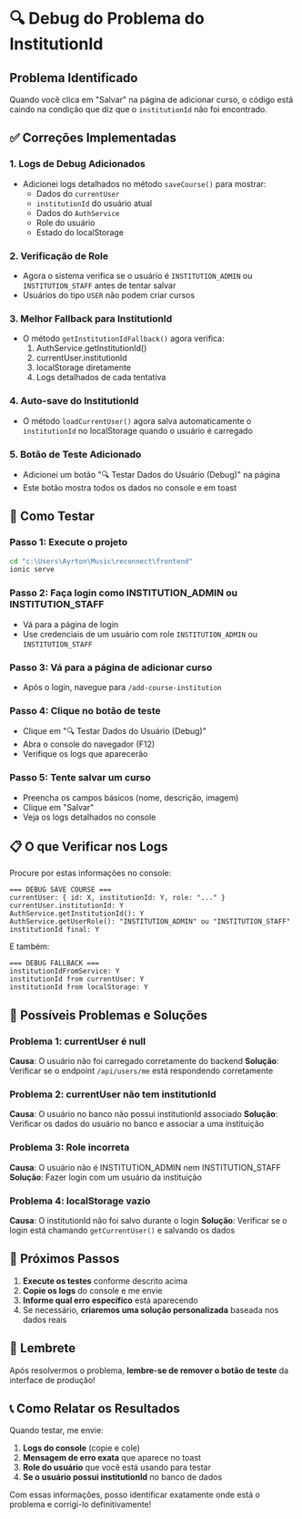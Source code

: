 # 🔍 Debug do Problema do InstitutionId

## Problema Identificado

Quando você clica em "Salvar" na página de adicionar curso, o código está caindo na condição que diz que o `institutionId` não foi encontrado.

## ✅ Correções Implementadas

### 1. **Logs de Debug Adicionados**

- Adicionei logs detalhados no método `saveCourse()` para mostrar:
  - Dados do `currentUser`
  - `institutionId` do usuário atual
  - Dados do `AuthService`
  - Role do usuário
  - Estado do localStorage

### 2. **Verificação de Role**

- Agora o sistema verifica se o usuário é `INSTITUTION_ADMIN` ou `INSTITUTION_STAFF` antes de tentar salvar
- Usuários do tipo `USER` não podem criar cursos

### 3. **Melhor Fallback para InstitutionId**

- O método `getInstitutionIdFallback()` agora verifica:
  1. AuthService.getInstitutionId()
  2. currentUser.institutionId
  3. localStorage diretamente
  4. Logs detalhados de cada tentativa

### 4. **Auto-save do InstitutionId**

- O método `loadCurrentUser()` agora salva automaticamente o `institutionId` no localStorage quando o usuário é carregado

### 5. **Botão de Teste Adicionado**

- Adicionei um botão "🔍 Testar Dados do Usuário (Debug)" na página
- Este botão mostra todos os dados no console e em toast

## 🧪 Como Testar

### Passo 1: Execute o projeto

```bash
cd "c:\Users\Ayrton\Music\reconnect\frontend"
ionic serve
```

### Passo 2: Faça login como INSTITUTION_ADMIN ou INSTITUTION_STAFF

- Vá para a página de login
- Use credenciais de um usuário com role `INSTITUTION_ADMIN` ou `INSTITUTION_STAFF`

### Passo 3: Vá para a página de adicionar curso

- Após o login, navegue para `/add-course-institution`

### Passo 4: Clique no botão de teste

- Clique em "🔍 Testar Dados do Usuário (Debug)"
- Abra o console do navegador (F12)
- Verifique os logs que aparecerão

### Passo 5: Tente salvar um curso

- Preencha os campos básicos (nome, descrição, imagem)
- Clique em "Salvar"
- Veja os logs detalhados no console

## 📋 O que Verificar nos Logs

Procure por estas informações no console:

```
=== DEBUG SAVE COURSE ===
currentUser: { id: X, institutionId: Y, role: "..." }
currentUser.institutionId: Y
AuthService.getInstitutionId(): Y
AuthService.getUserRole(): "INSTITUTION_ADMIN" ou "INSTITUTION_STAFF"
institutionId final: Y
```

E também:

```
=== DEBUG FALLBACK ===
institutionIdFromService: Y
institutionId from currentUser: Y
institutionId from localStorage: Y
```

## 🔧 Possíveis Problemas e Soluções

### Problema 1: currentUser é null

**Causa**: O usuário não foi carregado corretamente do backend
**Solução**: Verificar se o endpoint `/api/users/me` está respondendo corretamente

### Problema 2: currentUser não tem institutionId

**Causa**: O usuário no banco não possui institutionId associado
**Solução**: Verificar os dados do usuário no banco e associar a uma instituição

### Problema 3: Role incorreta

**Causa**: O usuário não é INSTITUTION_ADMIN nem INSTITUTION_STAFF
**Solução**: Fazer login com um usuário da instituição

### Problema 4: localStorage vazio

**Causa**: O institutionId não foi salvo durante o login
**Solução**: Verificar se o login está chamando `getCurrentUser()` e salvando os dados

## 🎯 Próximos Passos

1. **Execute os testes** conforme descrito acima
2. **Copie os logs** do console e me envie
3. **Informe qual erro específico** está aparecendo
4. Se necessário, **criaremos uma solução personalizada** baseada nos dados reais

## 🚨 Lembrete

Após resolvermos o problema, **lembre-se de remover o botão de teste** da interface de produção!

## 📞 Como Relatar os Resultados

Quando testar, me envie:

1. **Logs do console** (copie e cole)
2. **Mensagem de erro exata** que aparece no toast
3. **Role do usuário** que você está usando para testar
4. **Se o usuário possui institutionId** no banco de dados

Com essas informações, posso identificar exatamente onde está o problema e corrigi-lo definitivamente!
